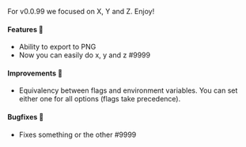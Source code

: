 For v0.0.99 we focused on X, Y and Z. Enjoy!

#### Features 💸

- Ability to export to PNG
- Now you can easily do x, y and z #9999

#### Improvements 🔧

- Equivalency between flags and environment variables. You can set either one for all
  options (flags take precedence).

#### Bugfixes 🔴

- Fixes something or the other #9999
